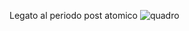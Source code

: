 Legato al periodo post atomico 
![quadro](https://static5.museoreinasofia.es/sites/default/files/obras/AS11147_0.jpg)

